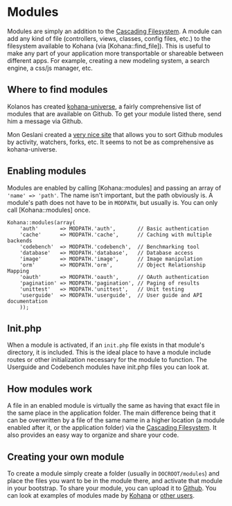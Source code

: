 # Modules

Modules are simply an addition to the [Cascading Filesystem](files).  A module can add any kind of file (controllers, views, classes, config files, etc.) to the filesystem available to Kohana (via [Kohana::find_file]).  This is useful to make any part of your application more transportable or shareable between different apps.  For example, creating a new modeling system, a search engine, a css/js manager, etc.

## Where to find modules

Kolanos has created [kohana-universe](http://github.com/kolanos/kohana-universe/tree/master/modules/), a fairly comprehensive list of modules that are available on Github. To get your module listed there, send him a message via Github.

Mon Geslani created a [very nice site](http://kohana.mongeslani.com/) that allows you to sort Github modules by activity, watchers, forks, etc.  It seems to not be as comprehensive as kohana-universe.

## Enabling modules

Modules are enabled by calling [Kohana::modules] and passing an array of `'name' => 'path'`.  The name isn't important, but the path obviously is.  A module's path does not have to be in `MODPATH`, but usually is.  You can only call [Kohana::modules] once.

	Kohana::modules(array(
		'auth'       => MODPATH.'auth',       // Basic authentication
		'cache'      => MODPATH.'cache',      // Caching with multiple backends
		'codebench'  => MODPATH.'codebench',  // Benchmarking tool
		'database'   => MODPATH.'database',   // Database access
		'image'      => MODPATH.'image',      // Image manipulation
		'orm'        => MODPATH.'orm',        // Object Relationship Mapping
		'oauth'      => MODPATH.'oauth',      // OAuth authentication
		'pagination' => MODPATH.'pagination', // Paging of results
		'unittest'   => MODPATH.'unittest',   // Unit testing
		'userguide'  => MODPATH.'userguide',  // User guide and API documentation
		));

## Init.php

When a module is activated, if an `init.php` file exists in that module's directory, it is included.  This is the ideal place to have a module include routes or other initialization necessary for the module to function.  The Userguide and Codebench modules have init.php files you can look at.

## How modules work

A file in an enabled module is virtually the same as having that exact file in the same place in the application folder.  The main difference being that it can be overwritten by a file of the same name in a higher location (a module enabled after it, or the application folder) via the [Cascading Filesystem](files).  It also provides an easy way to organize and share your code.

## Creating your own module

To create a module simply create a folder (usually in `DOCROOT/modules`) and place the files you want to be in the module there, and activate that module in your bootstrap.  To share your module, you can upload it to [Github](http://github.com).  You can look at examples of modules made by [Kohana](http://github.com/kohana) or [other users](#where-to-find-modules).